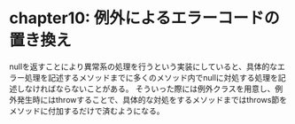 # chapter10: 例外によるエラーコードの置き換え

nullを返すことにより異常系の処理を行うという実装にしていると、具体的なエラー処理を記述するメソッドまでに多くのメソッド内でnullに対処する処理を記述しなければならないことがある。
そういった際には例外クラスを用意し、例外発生時にはthrowすることで、具体的な対処をするメソッドまではthrows節をメソッドに付加するだけで済むようになる。